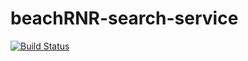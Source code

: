 # beachRNR-search-service

[![Build Status](https://travis-ci.com/TowerofGiraffes/beachRNR-search-service.svg?branch=master)](https://travis-ci.com/TowerofGiraffes/beachRNR-search-service)
